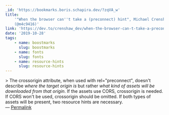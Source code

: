 ```yaml
---
_id: 'https://bookmarks.boris.schapira.dev/?zqVA_w'
title:
    '"When the browser can''t take a (preconnect) hint", Michael Crenshaw
    (@m4c9416)'
link: 'https://dev.to/crenshaw_dev/when-the-browser-can-t-take-a-preconnect-hint-6dn'
date: '2019-10-28'
tags:
    - name: boostmarks
      slug: boostmarks
    - name: fonts
      slug: fonts
    - name: resource-hints
      slug: resource-hints
---
```


&gt; The crossorigin attribute, when used with rel=&quot;preconnect&quot;,
doesn't describe _where the target origin is_ but rather _what kind of assets
will be downloaded from that origin_. If the assets use CORS, crossorigin is
needed. If CORS won't be used, crossorigin should be omitted. If both types of
assets will be present, two resource hints are necessary. <br>&#8212;
<a href="https://bookmarks.boris.schapira.dev/?zqVA_w" title="Permalink">Permalink</a>
